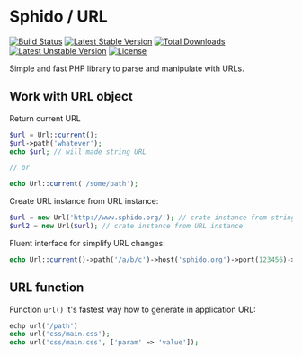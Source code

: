 # Sphido / URL

[![Build Status](https://travis-ci.org/sphido/url.svg?branch=master)](https://travis-ci.org/sphido/url) [![Latest Stable Version](https://poser.pugx.org/sphido/url/v/stable.svg)](https://packagist.org/packages/sphido/url) [![Total Downloads](https://poser.pugx.org/sphido/url/downloads.svg)](https://packagist.org/packages/sphido/url) [![Latest Unstable Version](https://poser.pugx.org/sphido/url/v/unstable.svg)](https://packagist.org/packages/sphido/url) [![License](https://poser.pugx.org/sphido/url/license.svg)](https://packagist.org/packages/sphido/url)

Simple and fast PHP library to parse and manipulate with URLs.

## Work with URL object

Return current URL

```php
$url = Url::current();
$url->path('whatever');
echo $url; // will made string URL

// or 

echo Url::current('/some/path');
```
Create URL instance from URL instance:

```php
$url = new Url('http://www.sphido.org/'); // crate instance from string
$url2 = new Url($url); // crate instance from URL instance
```

Fluent interface for simplify URL changes:

```php
echo Url::current()->path('/a/b/c')->host('sphido.org')->port(123456)->scheme('ftp');
```

## URL function

Function `url()` it's fastest way how to generate in application URL:

```php
echp url('/path')
echo url('css/main.css');
echo url('css/main.css', ['param' => 'value']);
```